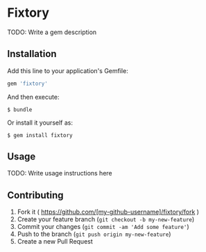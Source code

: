 # Fixtory

TODO: Write a gem description

## Installation

Add this line to your application's Gemfile:

```ruby
gem 'fixtory'
```

And then execute:

    $ bundle

Or install it yourself as:

    $ gem install fixtory

## Usage

TODO: Write usage instructions here

## Contributing

1. Fork it ( https://github.com/[my-github-username]/fixtory/fork )
2. Create your feature branch (`git checkout -b my-new-feature`)
3. Commit your changes (`git commit -am 'Add some feature'`)
4. Push to the branch (`git push origin my-new-feature`)
5. Create a new Pull Request
